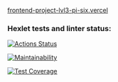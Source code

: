 
[frontend-project-lvl3-pi-six.vercel](https://frontend-project-lvl3-pi-six.vercel.app/)
### Hexlet tests and linter status:
[![Actions Status](https://github.com/IliaisaChamp/frontend-project-lvl3/workflows/hexlet-check/badge.svg)](https://github.com/IliaisaChamp/frontend-project-lvl3/actions)  

[![Maintainability](https://api.codeclimate.com/v1/badges/6be4827608475acde049/maintainability)](https://codeclimate.com/github/IliaisaChamp/frontend-project-lvl3/maintainability)  

[![Test Coverage](https://api.codeclimate.com/v1/badges/6be4827608475acde049/test_coverage)](https://codeclimate.com/github/IliaisaChamp/frontend-project-lvl3/test_coverage)  

